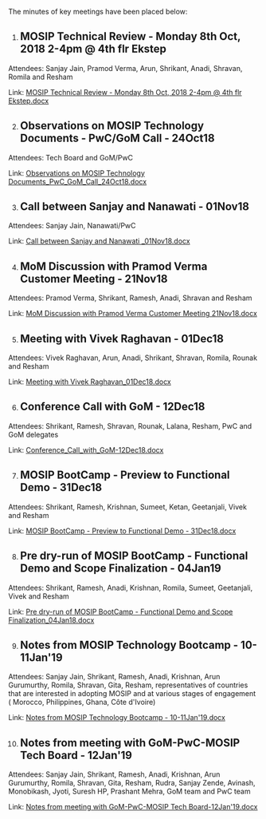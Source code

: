The minutes of key meetings have been placed below:

1) ## MOSIP Technical Review - Monday 8th Oct, 2018 2-4pm @ 4th flr Ekstep
Attendees: Sanjay Jain, Pramod Verma, Arun, Shrikant, Anadi, Shravan, Romila and Resham

Link: [MOSIP Technical Review - Monday 8th Oct, 2018 2-4pm @ 4th flr Ekstep.docx](_files/MOSIP_Technical_Review-Monday_8thOct2018_2-4pm@4th_flr_Ekstep.docx)

2) ## Observations on MOSIP Technology Documents - PwC/GoM Call - 24Oct18
Attendees: Tech Board and GoM/PwC

Link: [Observations on MOSIP Technology Documents_PwC_GoM_Call_24Oct18.docx](_files/Observations_on_MOSIP_Technology_Documents_PwC_GoM_Call_24Oct18.docx)

3) ## Call between Sanjay and Nanawati - 01Nov18
Attendees: Sanjay Jain, Nanawati/PwC

Link: [Call between Sanjay and Nanawati _01Nov18.docx](_files/Call_between_Sanjay_and_Nanawati_01Nov18.docx)

4) ## MoM Discussion with Pramod Verma Customer Meeting - 21Nov18
Attendees: Pramod Verma, Shrikant, Ramesh, Anadi, Shravan and Resham

Link: [MoM Discussion with Pramod Verma Customer Meeting 21Nov18.docx](_files/MoM_Discussion_with_Pramod_Verma_Customer_Meeting_21Nov18.docx)


5) ## Meeting with Vivek Raghavan - 01Dec18
Attendees: Vivek Raghavan, Arun, Anadi, Shrikant, Shravan, Romila, Rounak and Resham

Link: [Meeting with Vivek Raghavan_01Dec18.docx](_files/Meeting_with_Vivek_Raghavan_01Dec18.docx)

6) ## Conference Call with GoM - 12Dec18
Attendees: Shrikant, Ramesh, Shravan, Rounak, Lalana, Resham, PwC and GoM delegates

Link: [Conference_Call_with_GoM-12Dec18.docx](_files/Conference_Call_with_GoM-12Dec18.docx)

7) ## MOSIP BootCamp - Preview to Functional Demo - 31Dec18
Attendees: Shrikant, Ramesh, Krishnan, Sumeet, Ketan, Geetanjali, Vivek and Resham

Link: [MOSIP BootCamp - Preview to Functional Demo - 31Dec18.docx](_files/MOSIP_BootCamp-Preview_to_Functional_Demo-31Dec18.docx)

8) ## Pre dry-run of MOSIP BootCamp - Functional Demo and Scope Finalization - 04Jan19
Attendees: Shrikant, Ramesh, Anadi, Krishnan, Romila, Sumeet, Geetanjali, Vivek and Resham

Link: [Pre dry-run of MOSIP BootCamp - Functional Demo and Scope Finalization_04Jan18.docx](_files/Pre_dry-run_of_MOSIP_BootCamp-Functional_Demo_and_Scope_Finalization_04Jan18.docx)

9) ## Notes from MOSIP Technology Bootcamp - 10-11Jan'19
Attendees: Sanjay Jain, Shrikant, Ramesh, Anadi, Krishnan, Arun Gurumurthy, Romila, Shravan, Gita, Resham, representatives of countries that are interested in adopting MOSIP and at various stages of engagement ( Morocco, Philippines, Ghana, Côte d'Ivoire)

Link: [Notes from MOSIP Technology Bootcamp - 10-11Jan'19.docx](_files/Notes_from_MOSIP_Technology_Bootcamp-10-11Jan'19.docx)

10) ## Notes from meeting with GoM-PwC-MOSIP Tech Board - 12Jan'19
Attendees: Sanjay Jain, Shrikant, Ramesh, Anadi, Krishnan, Arun Gurumurthy, Romila, Shravan, Gita, Resham, Rudra, Sanjay Zende, Avinash, Monobikash, Jyoti, Suresh HP, Prashant Mehra, GoM team and PwC team

Link: [Notes from meeting with GoM-PwC-MOSIP Tech Board-12Jan'19.docx](_files/Notes_from_meeting_with_GoM-PwC-MOSIP_Tech_Board-12Jan'19.docx)
